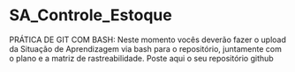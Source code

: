# SA_Controle_Estoque
PRÁTICA DE GIT COM BASH: Neste momento vocês deverão fazer o upload da Situação de Aprendizagem via bash para o repositório, juntamente com o plano e a matriz de rastreabilidade. Poste aqui o seu repositório github
